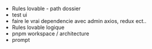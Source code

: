 - Rules lovable - path dossier
- test ui
- faire le vrai dependencie avec admin axios, redux ect..
- Rules lovable logique
- pnpm workspace / architecture
- prompt